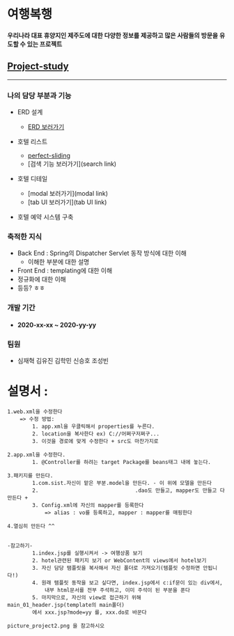 # 여행복행
#### 우리나라 대표 휴양지인 제주도에 대한 다양한 정보를 제공하고 많은 사람들의 방문을 유도할 수 있는 프로젝트

## [Project-study][project-study-link]

[project-study-link]: https://github.com/JaeHyukSim/project-study/blob/master/README.md "Go project-study!"
-----------

### 나의 담당 부분과 기능
+ ERD 설계
    - [ERD 보러가기][erd-link]
    
    [erd-link]: /ERD.md "Go ERD!"
+ 호텔 리스트
    - [perfect-sliding ][perfect-sliding-link]
    
    [perfect-sliding-link]: https://github.com/JaeHyukSim/perfect-sliding "Go perpect-sliding!"
    - [검색 기능 보러가기](search link)
+ 호텔 디테일
    - [modal 보러가기](modal link)
    - [tab UI 보러가기](tab UI link)
+ 호텔 예약 시스템 구축

### 축적한 지식
+ Back End : Spring의 Dispatcher Servlet 동작 방식에 대한 이해
    - 이해한 부분에 대한 설명
+ Front End : templating에 대한 이해
+ 정규화에 대한 이해
+ 등등? ㅎㅎ
### 개발 기간
+ #### 2020-xx-xx ~ 2020-yy-yy
### 팀원 
+ 심재혁 김유진 김학민 신승호 조성빈
# 설명서 : 
	1.web.xml을 수정한다
		=> 수정 방법:
			1. app.xml을 우클릭해서 properties를 누른다.
			2. location을 복사한다 ex) C://어쩌구저쩌구...
			3. 이것을 경로에 맞게 수정한다 + src도 마찬가지로  
			
	2.app.xml을 수정한다.
			1. @Controller를 하려는 target Package를 beans태그 내에 놓는다.  
			
	3.패키지를 만든다.
			1.com.sist.자신이 맡은 부분.model을 만든다. - 이 위에 모델을 만든다
			2.                               .dao도 만들고, mapper도 만들고 다 만든다 + 
			3. Config.xml에 자신의 mapper를 등록한다
				=> alias : vo를 등록하고, mapper : mapper를 매핑한다  
				
	4.열심히 만든다 ^^  
	
	
	-참고하기-
			1.index.jsp를 실행시켜서 -> 여행상품 보기
			2. hotel관련된 패키지 보기 or WebContent의 views에서 hotel보기
			3. 자신 담당 탬플릿을 복사해서 자신 폴더로 가져오기(템플릿 수정하면 안됩니다!)
			4. 원래 템플릿 동작을 보고 싶다면, index.jsp에서 c:if문이 있는 div에서,
				내부 html문서를 전부 주석하고, 이미 주석이 된 부분을 푼다
			5. 마지막으로, 자신의 view로 접근하기 위해 main_01_header.jsp(template의 main폴더)
			에서 xxx.jsp?mode=yy 를, xxx.do로 바꾼다
      
   	picture_project2.png 을 참고하시오
